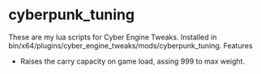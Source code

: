 # cyberpunk_tuning

These are my lua scripts for Cyber Engine Tweaks. Installed in bin/x64/plugins/cyber_engine_tweaks/mods/cyberpunk_tuning. Features

- Raises the carry capacity on game load, assing 999 to max weight.

